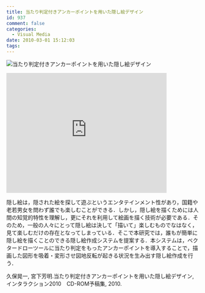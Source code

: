 ```yaml
---
title: 当たり判定付きアンカーポイントを用いた隠し絵デザイン
id: 937
comment: false
categories:
  - Visual Media
date: 2010-03-01 15:12:03
tags:
---
```


![当たり判定付きアンカーポイントを用いた隠し絵デザイン](http://web.archive.org/web/20140810181815im_/http://miyashita.com/kakushie.jpg)


<iframe width="420" height="315" src="https://www.youtube.com/embed/Uuy0G7Pjtn8" frameborder="0" allowfullscreen></iframe>



隠し絵は，隠された絵を探して遊ぶというエンタテインメント性があり，国籍や老若男女を問わず誰でも楽しむことができる．しかし，隠し絵を描くためには人間の知覚的特性を理解し，更にそれを利用して絵画を描く技術が必要である．そのため，一般の人々にとって隠し絵は決して「描いて」楽しむものでなはなく，見て楽しむだけの存在となってしまっている．そこで本研究では，誰もが簡単に隠し絵を描くことのできる隠し絵作成システムを提案する．本システムは，ベクタードローツールに当たり判定をもったアンカーポイントを導入することで，描画した図形を吸着・変形させ図地反転が起きる状況を生み出す隠し絵作成を行う．

久保晃一, 宮下芳明.当たり判定付きアンカーポイントを用いた隠し絵デザイン, インタラクション2010　CD-ROM予稿集, 2010.
